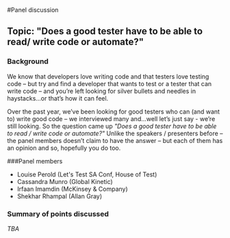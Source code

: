 #Panel discussion

## Topic: "Does a good tester have to be able to read/ write code or automate?" 

### Background
We know that developers love writing code and that testers love testing code – but try and find a developer that wants to test or a tester that can write code – and you’re left looking for silver bullets and needles in haystacks...or that’s how it can feel. 

Over the past year, we’ve been looking for good testers who can (and want to) write good code – we interviewed many and…well let’s just say - we’re still looking. 
So the question came up *_"Does a good tester have to be able to read / write code or automate?"_* 
Unlike the speakers / presenters before – the panel members doesn’t claim to have the answer – but each of them has an opinion and so, hopefully you do too. 

###Panel members

* Louise Perold (Let's Test SA Conf, House of Test)
* Cassandra Munro (Global Kinetic)
* Irfaan Imamdin (McKinsey & Company)
* Shekhar Rhampal (Allan Gray)

### Summary of points discussed
_TBA_

